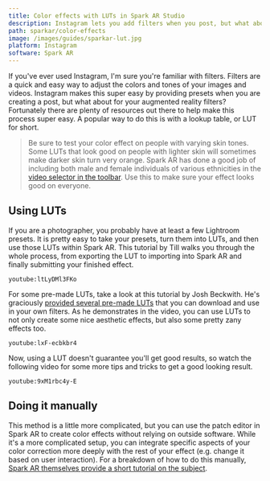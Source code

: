 ```yaml
---
title: Color effects with LUTs in Spark AR Studio
description: Instagram lets you add filters when you post, but what about for AR effects? Learn how to create your own color effects using LUTs in Spark AR!
path: sparkar/color-effects
image: /images/guides/sparkar-lut.jpg
platform: Instagram
software: Spark AR
---
```


If you've ever used Instagram, I'm sure you're familiar with filters. Filters are a quick and easy way to adjust the colors and tones of your images and videos. Instagram makes this super easy by providing presets when you are creating a post, but what about for your augmented reality filters? Fortunately there are plenty of resources out there to help make this process super easy. A popular way to do this is with a lookup table, or LUT for short.

> Be sure to test your color effect on people with varying skin tones. Some LUTs that look good on people with lighter skin will sometimes make darker skin turn very orange. Spark AR has done a good job of including both male and female individuals of various ethnicities in the [video selector in the toolbar](https://sparkar.facebook.com/ar-studio/learn/articles/fundamentals/navigating-the-interface#the-toolbar-and-menu-bar). Use this to make sure your effect looks good on everyone.

## Using LUTs

If you are a photographer, you probably have at least a few Lightroom presets. It is pretty easy to take your presets, turn them into LUTs, and then use those LUTs within Spark AR. This tutorial by Till walks you through the whole process, from exporting the LUT to importing into Spark AR and finally submitting your finished effect.

`youtube:ltLyDMl3FKo`

For some pre-made LUTs, take a look at this tutorial by Josh Beckwith. He's graciously [provided several pre-made LUTs](https://github.com/positlabs/spark-lut-patch) that you can download and use in your own filters. As he demonstrates in the video, you can use LUTs to not only create some nice aesthetic effects, but also some pretty zany effects too.

`youtube:lxF-ecbkbr4`

Now, using a LUT doesn't guarantee you'll get good results, so watch the following video for some more tips and tricks to get a good looking result.

`youtube:9xM1rbc4y-E`

## Doing it manually

This method is a little more complicated, but you can use the patch editor in Spark AR to create color effects without relying on outside software. While it's a more complicated setup, you can integrate specific aspects of your color correction more deeply with the rest of your effect (e.g. change it based on user interaction). For a breakdown of how to do this manually, [Spark AR themselves provide a short tutorial on the subject](https://sparkar.facebook.com/ar-studio/learn/tutorials/color-filters/).
